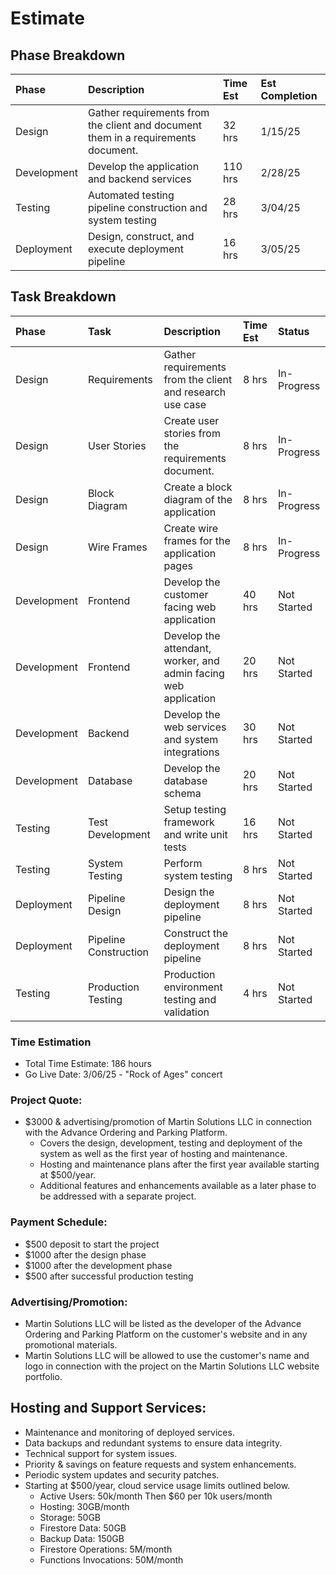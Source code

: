 # Estimate

## Phase Breakdown

| Phase       | Description                                                                       | Time Est | Est Completion |
| :---------- | :-------------------------------------------------------------------------------- | :------- | :------------- |
| Design      | Gather requirements from the client and document them in a requirements document. | 32 hrs   | 1/15/25        |
| Development | Develop the application and backend services                                      | 110 hrs  | 2/28/25        |
| Testing     | Automated testing pipeline construction and system testing                        | 28 hrs   | 3/04/25        |
| Deployment  | Design, construct, and execute deployment pipeline                                | 16 hrs   | 3/05/25        |

## Task Breakdown

| Phase       | Task                  | Description                                                     | Time Est | Status      |
| :---------- | :-------------------- | :-------------------------------------------------------------- | :------- | :---------- |
| Design      | Requirements          | Gather requirements from the client and research use case       | 8 hrs    | In-Progress |
| Design      | User Stories          | Create user stories from the requirements document.             | 8 hrs    | In-Progress |
| Design      | Block Diagram         | Create a block diagram of the application                       | 8 hrs    | In-Progress |
| Design      | Wire Frames           | Create wire frames for the application pages                    | 8 hrs    | In-Progress |
| Development | Frontend              | Develop the customer facing web application                     | 40 hrs   | Not Started |
| Development | Frontend              | Develop the attendant, worker, and admin facing web application | 20 hrs   | Not Started |
| Development | Backend               | Develop the web services and system integrations                | 30 hrs   | Not Started |
| Development | Database              | Develop the database schema                                     | 20 hrs   | Not Started |
| Testing     | Test Development      | Setup testing framework and write unit tests                    | 16 hrs   | Not Started |
| Testing     | System Testing        | Perform system testing                                          | 8 hrs    | Not Started |
| Deployment  | Pipeline Design       | Design the deployment pipeline                                  | 8 hrs    | Not Started |
| Deployment  | Pipeline Construction | Construct the deployment pipeline                               | 8 hrs    | Not Started |
| Testing     | Production Testing    | Production environment testing and validation                   | 4 hrs    | Not Started |

### Time Estimation
* Total Time Estimate: 186 hours
* Go Live Date: 3/06/25 - "Rock of Ages" concert

### Project Quote: 
* $3000 & advertising/promotion of Martin Solutions LLC in connection with the Advance Ordering and Parking Platform.
  - Covers the design, development, testing and deployment of the system as well as the first year of hosting and maintenance.
  - Hosting and maintenance plans after the first year available starting at $500/year.
  - Additional features and enhancements available as a later phase to be addressed with a separate project.

### Payment Schedule:
* $500 deposit to start the project
* $1000 after the design phase
* $1000 after the development phase
* $500 after successful production testing

### Advertising/Promotion:
* Martin Solutions LLC will be listed as the developer of the Advance Ordering and Parking Platform on the customer's website and in any promotional materials.
* Martin Solutions LLC will be allowed to use the customer's name and logo in connection with the project on the Martin Solutions LLC website portfolio.

## Hosting and Support Services:
* Maintenance and monitoring of deployed services.
* Data backups and redundant systems to ensure data integrity.
* Technical support for system issues.
* Priority & savings on feature requests and system enhancements.
* Periodic system updates and security patches.
* Starting at $500/year, cloud service usage limits outlined below.
  - Active Users: 50k/month Then $60 per 10k users/month
  - Hosting: 30GB/month
  - Storage: 50GB
  - Firestore Data: 50GB
  - Backup Data: 150GB 
  - Firestore Operations: 5M/month
  - Functions Invocations: 50M/month

